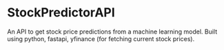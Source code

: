 # StockPredictorAPI

An API to get stock price predictions from a machine learning model.
Built using python, fastapi, yfinance (for fetching current stock prices). 

